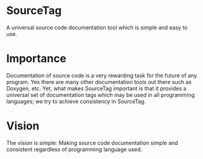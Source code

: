 # SourceTag
A universal source code documentation tool which is simple and easy to use.

# Importance
Documentation of source code is a very rewarding task for the future of any program. Yes there are many other documentation tools out there such as Doxygen, etc. Yet, what makes SourceTag important is that it provides a universal set of documentation tags which may be used in all programming languages; we try to achieve consistency in SourceTag.

# Vision
The vision is simple: Making source code documentation simple and consistent regardless of programming language used. 
